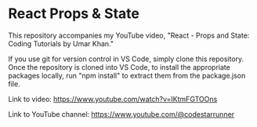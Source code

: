 # React Props & State

This repository accompanies my YouTube video, "React - Props and State: Coding Tutorials by Umar Khan."

If you use git for version control in VS Code, simply clone this repository.
Once the repository is cloned into VS Code, to install the appropriate packages locally, run "npm install" to extract them from the package.json file.

Link to video:
https://www.youtube.com/watch?v=IKtmFGTOOns

Link to YouTube channel:
https://www.youtube.com/@codestarrunner
